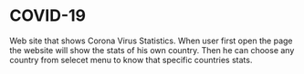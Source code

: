 # COVID-19
Web site that shows Corona Virus Statistics.
When user first open the page the website will show the stats of his own country. Then he can choose 
any country from selecet menu to know that specific countries stats.
